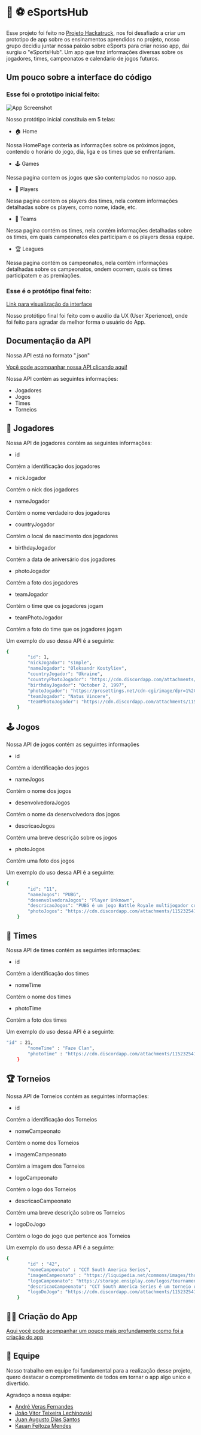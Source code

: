 
# 📱 ⚽ eSportsHub
Esse projeto foi feito no [Projeto Hackatruck](https://hackatruck.com.br), nos foi desafiado a criar um prototipo de app sobre os ensinamentos aprendidos no projeto, nosso grupo decidiu juntar nossa paixão sobre eSports para criar nosso app, dai surgiu o "eSportsHub". Um app que traz informações diversas sobre os jogadores, times, campeonatos e calendario de jogos futuros.

## Um pouco sobre a interface do código

 ### Esse foi o prototipo inicial feito: 
![App Screenshot](https://cdn.gamma.app/coz5mm93vwdyfi2/9df212ea7a3a4f7fb41d431a1d9054de/original/Screenshot-2023-09-22-at-14-35-47-Figma.png)

Nosso protótipo inicial constituia em 5 telas:

- 🏠 Home
  
Nossa HomePage conteria as informações sobre os próximos jogos, contendo o horário do jogo, dia, liga e os times que se enfrentariam.
- 🕹 Games
  
Nessa pagina contem os jogos que são contemplados no nosso app.
- 👤 Players
  
Nessa pagina contem os players dos times, nela contem informações detalhadas sobre os players, como nome, idade, etc.

- 👥 Teams
  
Nessa pagina contém os times, nela contém informações detalhadas sobre os times, em quais campeonatos eles participam e os players dessa equipe.
-  🏆 Leagues
  
Nessa pagina contém os campeonatos, nela contém informações detalhadas sobre os campeonatos, ondem ocorrem, quais os times participatem e as premiações.

 ### Esse é o protótipo final feito:
[Link para visualização da interface](https://www.youtube.com/watch?v=15SDSOeP4pY)

Nosso protótipo final foi feito com o auxilio da UX (User Xperience), onde foi feito para agradar da melhor forma o usuário do App.
## Documentação da API 
Nossa API está no formato ".json"

[Você pode acompanhar nossa API clicando aqui!](https://github.com/JuanSantos64/eSportsHub/tree/main/api)


Nossa API contém as seguintes informações:

- Jogadores 
- Jogos 
- Times 
- Torneios 

## 👤 Jogadores
Nossa API de jogadores contém as seguintes informações:

- id
  
Contém a identificação dos jogadores
- nickJogador
  
Contém o nick dos jogadores
- nameJogador
  
Contém o nome verdadeiro dos jogadores
- countryJogador
  
Contém o local de nascimento dos jogadores
- birthdayJogador
  
Contém a data de aniversário dos jogadores
- photoJogador
  
Contém a foto dos jogadores
- teamJogador
  
Contém o time que os jogadores jogam
- teamPhotoJogador
  
Contém a foto do time que os jogadores jogam

Um exemplo do uso dessa API é a seguinte:

```bash
{
        "id": 1,
        "nickJogador": "s1mple",
        "nameJogador": "Oleksandr Kostyliev",
        "countryJogador": "Ukraine",
        "countryPhotoJogador": "https://cdn.discordapp.com/attachments/1152325417483649078/1156299444699013200/uk.png?ex=65147746&is=651325c6&hm=967a7d75506509f78ddad395cee4cf30b432b013bac77000987889a70c5476a1&",
        "birthdayJogador": "October 2, 1997",
        "photoJogador": "https://prosettings.net/cdn-cgi/image/dpr=1%2Cf=auto%2Cfit=contain%2Cheight=240%2Cq=99%2Csharpen=1%2Cwidth=240/wp-content/uploads/s1mple.png",
        "teamJogador": "Natus Vincere",
        "teamPhotoJogador": "https://cdn.discordapp.com/attachments/1152325417483649078/1156300026075680910/natus-vincere.png?ex=651477d1&is=65132651&hm=56c44fbad0d288daf202f1e25fa388d33dee187349da631f7112225ec81c308d&"
    }
```

## 🕹 Jogos 
Nossa API de jogos contém as seguintes informações

- id
  
Contém a identificação dos jogos
- nameJogos
  
Contém o nome dos jogos
- desenvolvedoraJogos
  
Contém o nome da desenvolvedora dos jogos
- descricaoJogos
  
Contém uma breve descrição sobre os jogos
- photoJogos
  
Contém uma foto dos jogos

Um exemplo do uso dessa API é a seguinte: 
```bash
{
        "id": "11",
        "nameJogos": "PUBG",
        "desenvolvedoraJogos": "Player Unknown",
        "descricaoJogos": "PUBG é um jogo Battle Royale multijogador competitivo feito por Player Unknown.",
        "photoJogos": "https://cdn.discordapp.com/attachments/1152325417483649078/1156320818712817684/pubg-2.png?ex=65148b2e&is=651339ae&hm=83a673f8810274a0a87e3972d73a42b45429fde00944158a40093a85f8554187&"
    }
```

## 👥 Times

Nossa API de times contém as seguintes informações:
- id
  
Contém a identificação dos times
- nomeTime
  
Contém o nome dos times
- photoTime
  
Contém a foto dos times

Um exemplo do uso dessa API é a seguinte: 

```bash
"id" : 21,
        "nomeTime" : "Faze Clan",
        "photoTime" : "https://cdn.discordapp.com/attachments/1152325417483649078/1156271630809579640/image.png?ex=65145d5f&is=65130bdf&hm=3c10cd7e99d34655061b9e7fe26172eb2bb47e75b8efec4e76ccafab6a4f7c12&"
    }
```
## 🏆 Torneios
Nossa API de Torneios contém as seguintes informações:
- id
  
Contém a identificação dos Torneios
- nomeCampeonato
  
Contém o nome dos Torneios
- imagemCampeonato
  
Contém a imagem dos Torneios
- logoCampeonato
  
Contém o logo dos Torneios
- descricaoCampeonato
  
Contém uma breve descrição sobre os Torneios
- logoDoJogo
  
Contém o logo do jogo que pertence aos Torneios

Um exemplo do uso dessa API é a seguinte: 

```bash
{
        "id" : "42",
        "nomeCampeonato" : "CCT South America Series",
        "imagemCampeonato" : "https://liquipedia.net/commons/images/thumb/5/52/CCT_South_America_full_allmode.png/600px-CCT_South_America_full_allmode.png",
        "logoCampeonato": "https://storage.ensiplay.com/logos/tournaments/27e3eacab79e6310f91c6c19d71460e5.png",
        "descricaoCampeonato": "CCT South America Series é um torneio online Sul-Americano Global Offensive organizado pela BTS Brasil.",
        "logoDoJogo": "https://cdn.discordapp.com/attachments/1152325417483649078/1156322785178693702/counter-strike-global-offensive-logo.png?ex=65148d03&is=65133b83&hm=2ffa6fdbe5bdb9dcb5e90e473e7cc1c02d0d03427be5b343e97bb8dd07743fc0&"
    }
```

## 👨‍💻 Criação do App
[Aqui você pode acompanhar um pouco mais profundamente como foi a criação do app](https://gamma.app/docs/eSportsHub-o9dta7e5dsc8bm3?mode=doc)

## 👥 Equipe

Nosso trabalho em equipe foi fundamental para a realização desse projeto, quero destacar o comprometimento de todos em tornar o app algo unico e divertido.

Agradeço a nossa equipe:
- [André Veras Fernandes](https://www.linkedin.com/in/andre-veras-fernandes/)
- [João Vitor Teixeira Lechinovski](https://www.linkedin.com/in/joãolechinovski/)
- [Juan Augusto Dias Santos](https://www.linkedin.com/in/juan-santos-28a001288/)
- [Kauan Feitoza Mendes](https://www.linkedin.com/in/kauanfm123/)



